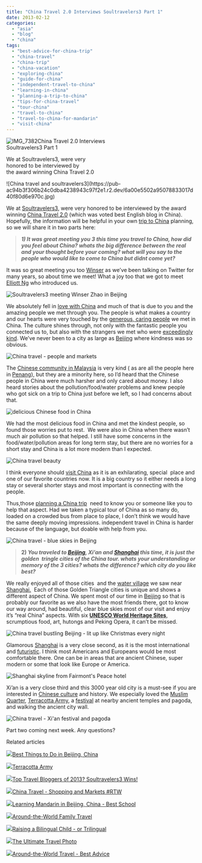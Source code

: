 ```yaml
---
title: "China Travel 2.0 Interviews Soultravelers3 Part 1"
date: 2013-02-12
categories: 
  - "asia"
  - "blog"
  - "china"
tags: 
  - "best-advice-for-china-trip"
  - "china-travel"
  - "china-trip"
  - "china-vacation"
  - "exploring-china"
  - "guide-for-china"
  - "independent-travel-to-china"
  - "learning-in-china"
  - "planning-a-trip-to-china"
  - "tips-for-china-travel"
  - "tour-china"
  - "travel-to-china"
  - "travel-to-china-for-mandarin"
  - "visit-china"
---
```


![IMG_7382](https://pub-ac94b3f306b24c0dba4238943c97f2e1.r2.dev/6a00e5502a95078833017ee86c619f970d.jpg)China Travel 2.0 Interviews  
Soultravelers3 Part 1  
  
We at Soultravelers3, were very  
honored to be interviewed by  
the award winning China Travel 2.0

<!--more--> ![China travel and soultravelers3](https://pub-ac94b3f306b24c0dba4238943c97f2e1.r2.dev/6a00e5502a95078833017d40f80d6e970c.jpg)  
  
We at [Soultravelers3](http://soultravelers3new.local/2013/01/top-travel-bloggers-of-2013-soultravelers3-wins-.html "soultravelers3 wins best blog 2013"), were very honored to be interviewed by the award winning [China Travel 2.0](http://www.chinatravel20.com/ "china travel 2.0 - best blog china") (which was voted best English blog in China). Hopefully, the information will be helpful in your own [trip to China](http://soultravelers3new.local/2012/11/china-travel-in-the-autumn.html "trip to China planning") planning, so we will share it in two parts here:  

> **_1) It was great meeting you 3 this time you travel to China, how did you feel about China? whats the big difference between the real and your thought before your coming? what will you say to the people who would like to come to China but didnt come yet?_**

It was so great meeting you too [Winser](https://twitter.com/winserzhao "winser Zhao of China Travel 2.0") as we’ve been talking on Twitter for many years, so about time we meet! What a joy too that we got to meet [Elliott Ng](http://elliottng.com/) who introduced us.  
  
![Soultravelers3 meeting Winser Zhao in Beijing](https://pub-ac94b3f306b24c0dba4238943c97f2e1.r2.dev/6a00e5502a95078833017ee86c782e970d.jpg)

We absolutely fell in [love with China](http://soultravelers3new.local/2012/12/china-family-vacation-beauty-love-joy-.html) and much of that is due to you and the amazing people we met through you. The people is what makes a country and our hearts were very touched by the [generous, caring people](http://soultravelers3new.local/2012/11/mandarin-immersion-in-china.html) we met in China. The culture shines through, not only with the fantastic people you connected us to, but also with the strangers we met who were [exceedingly kind](http://soultravelers3new.local/2012/12/random-acts-of-kindness-in-travel.html). We’ve never been to a city as large as [Beijing](http://www.chinatravel20.com/t/China-beijing-travel/ " Posts Tagged ‘China Beijing travel’") where kindness was so obvious.  
  
![China travel - people and markets](https://pub-ac94b3f306b24c0dba4238943c97f2e1.r2.dev/6a00e5502a95078833017ee86c7bb0970d.jpg)

The [Chinese community in Malaysia](http://soultravelers3new.local/2011/02/20-stunning-photos-chinese-new-year-georgetown-penang.html "Chinese in Malaysia Penang") is very kind ( as are all the people here in [Penang](http://soultravelers3new.local/2011/01/tropical-winter-home-in-penang-malaysia-location-indenpendent-digital-nomad-long-term-travel-tips-.html "Penang")), but they are a minority here, so I’d heard that the Chinese people in China were much harsher and only cared about money. I also heard stories about the pollution/food/water problems and knew people who got sick on a trip to China just before we left, so I had concerns about that.  
  
![delicious Chinese food in China](https://pub-ac94b3f306b24c0dba4238943c97f2e1.r2.dev/6a00e5502a95078833017d40f82627970c.jpg)

We had the most delicious food in China and met the kindest people, so found those worries put to rest.  We were also in China when there wasn’t much air pollution so that helped. I still have some concerns in the food/water/pollution areas for long term stay, but there are no worries for a short stay and China is a lot more modern than I expected.  
  
![China travel beauty](https://pub-ac94b3f306b24c0dba4238943c97f2e1.r2.dev/6a00e5502a95078833017ee86c8279970d.jpg)

I think everyone should [visit China](http://soultravelers3new.local/2012/11/visiting-china-and-dragons.html "visit china") as it is an exhilarating, special  place and one of our favorite countries now. It is a big country so it either needs a long stay or several shorter stays and most important is connecting with the people.  
  
Thus,those [planning a China trip](http://soultravelers3new.local/2012/12/china-family-vacation-beauty-love-joy-.html "Planning a trip to China")  need to know you or someone like you to help that aspect. Had we taken a typical tour of China as so many do, loaded on a crowded bus from place to place, I don’t think we would have the same deeply moving impressions. independent travel in China is harder because of the language, but doable with help from you.  
  
![China travel - blue skies in Beijing](https://pub-ac94b3f306b24c0dba4238943c97f2e1.r2.dev/6a00e5502a95078833017c36c95644970b.jpg)

> **2) _You traveled to [Beijing](http://www.chinatravel20.com/t/beijing/ "View all posts in Beijing"), Xi’an and [Shanghai](http://www.chinatravel20.com/t/expo-2010-shanghai/ "Expo 2010 Shanghai China") this time, it is just the golden  tringle cities of the China tour. whats your understanding or memory of the 3 cities? whats the difference? which city do you like best?_**

We really enjoyed all of those cities  and the [water village](http://soultravelers3new.local/2012/12/visiting-a-beautiful-water-village-china-zhujiajio.html) we saw near [Shanghai.](http://Shanghai.)  Each of those Golden Triangle cities is unique and shows a different aspect of China. We spent most of our time in [Beijing](http://www.chinatravel20.com/t/beijing/ "View all posts in Beijing") so that is probably our favorite as we also have the most friends there, got to know our way around, had beautiful, clear blue skies most of our visit and enjoy it’s “real China” aspects. With six **[UNESCO World Heritage Sites](http://whc.unesco.org/en/statesparties/cn)**, scrumptious food, art, hutongs and Peking Opera, it can’t be missed.  
  
![China travel bustling Beijing - lit up like Christmas every night](https://pub-ac94b3f306b24c0dba4238943c97f2e1.r2.dev/6a00e5502a95078833017ee86c8819970d.jpg)

Glamorous [Shanghai](http://soultravelers3new.local/2012/11/shanghai-with-kids.html) is a very close second, as it is the most international and [futuristic](http://soultravelers3new.local/2012/12/shanghai-skyline-worlds-best-.html "shanghai skyline futuristic beauty"). I think most Americans and Europeans would be most comfortable there. One can be in areas that are ancient Chinese, super modern or some that look like Europe or America.  
  
![Shanghai skyline from Fairmont's Peace hotel](https://pub-ac94b3f306b24c0dba4238943c97f2e1.r2.dev/6a00e5502a95078833017c36c95d6d970b.jpg)

Xi’an is a very close third and this 3000 year old city is a must-see if you are interested in [Chinese culture](http://soultravelers3new.local/2012/06/chines.html "Chinese culture") and history. We especially loved the [Muslim Quarter](http://soultravelers3new.local/2012/12/china-travel-shopping-and-markets-rtw.html), [Terracotta Army](http://soultravelers3new.local/2012/12/terracotta-army.html "terra cotta army"), a [festival](http://soultravelers3new.local/2012/12/happiness-and-gratitude-.html "xian, China festival") at nearby ancient temples and pagoda, and walking the ancient city wall.  
  
![China travel - Xi'an festival and pagoda](https://pub-ac94b3f306b24c0dba4238943c97f2e1.r2.dev/6a00e5502a95078833017ee86c8da9970d.jpg)

Part two coming next week. Any questions?  
  
  

Related articles

[![](http://i.zemanta.com/136588189_80_80.jpg)](http://soultravelers3new.local/2013/01/best-things-to-do-in-beijing-china-.html)[Best Things to Do in Beijing, China](http://soultravelers3new.local/2013/01/best-things-to-do-in-beijing-china-.html)

[![](http://i.zemanta.com/134432084_80_80.jpg)](http://soultravelers3new.local/2012/12/terracotta-army.html)[Terracotta Army](http://soultravelers3new.local/2012/12/terracotta-army.html)

[![](http://i.zemanta.com/135568483_80_80.jpg)](http://soultravelers3new.local/2013/01/top-travel-bloggers-of-2013-soultravelers3-wins-.html)[Top Travel Bloggers of 2013? Soultravelers3 Wins!](http://soultravelers3new.local/2013/01/top-travel-bloggers-of-2013-soultravelers3-wins-.html)

[![](http://i.zemanta.com/134036425_80_80.jpg)](http://soultravelers3new.local/2012/12/china-travel-shopping-and-markets-rtw.html)[China Travel - Shopping and Markets #RTW](http://soultravelers3new.local/2012/12/china-travel-shopping-and-markets-rtw.html)

[![](http://i.zemanta.com/141410675_80_80.jpg)](http://soultravelers3new.local/2013/01/learning-mandarin-in-beijing-china-best-school.html)[Learning Mandarin in Beijing, China - Best School](http://soultravelers3new.local/2013/01/learning-mandarin-in-beijing-china-best-school.html)

[![](http://i.zemanta.com/134800869_80_80.jpg)](http://soultravelers3new.local/2012/12/around-the-world-family-travel.html)[Around-the-World Family Travel](http://soultravelers3new.local/2012/12/around-the-world-family-travel.html)

[![](http://i.zemanta.com/137126168_80_80.jpg)](http://soultravelers3new.local/2013/01/raising-a-bilingual-child-or-trilingual.html)[Raising a Bilingual Child - or Trilingual](http://soultravelers3new.local/2013/01/raising-a-bilingual-child-or-trilingual.html)

[![](http://i.zemanta.com/130738046_80_80.jpg)](http://soultravelers3new.local/2012/12/the-ultimate-travel-photo.html)[The Ultimate Travel Photo](http://soultravelers3new.local/2012/12/the-ultimate-travel-photo.html)

[![](http://i.zemanta.com/133178306_80_80.jpg)](http://soultravelers3new.local/2012/12/-around-the-world-travel-best-advice.html)[Around-the-World Travel - Best Advice](http://soultravelers3new.local/2012/12/-around-the-world-travel-best-advice.html)
